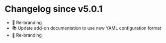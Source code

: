 # Changelog since v5.0.1
- :hammer: Re-branding 
- :books: Update add-on documentation to use new YAML configuration format 
- :hammer: Re-branding 
